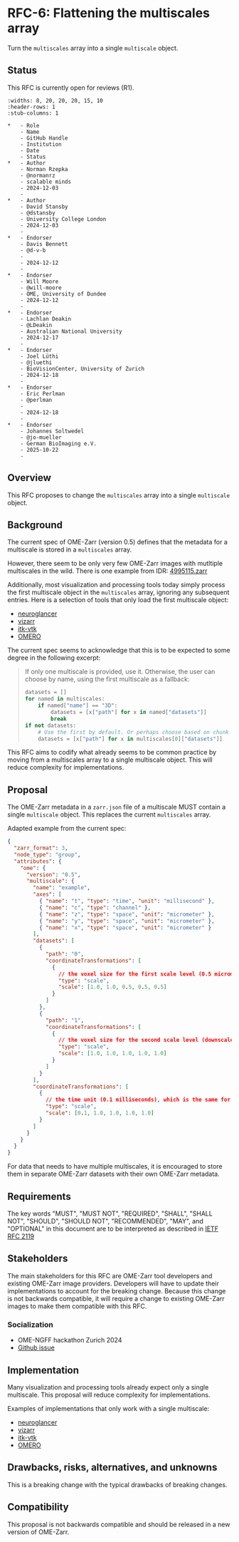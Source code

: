 # RFC-6: Flattening the multiscales array

Turn the `multiscales` array into a single `multiscale` object.

## Status

This RFC is currently open for reviews (R1).

```{list-table} Record
:widths: 8, 20, 20, 20, 15, 10
:header-rows: 1
:stub-columns: 1

*   - Role
    - Name
    - GitHub Handle
    - Institution
    - Date
    - Status
*   - Author
    - Norman Rzepka
    - @normanrz
    - scalable minds
    - 2024-12-03
    - 
*   - Author
    - David Stansby
    - @dstansby
    - University College London
    - 2024-12-03
    - 
*   - Endorser
    - Davis Bennett
    - @d-v-b
    - 
    - 2024-12-12
    -
*   - Endorser
    - Will Moore
    - @will-moore
    - OME, University of Dundee
    - 2024-12-12
    -
*   - Endorser
    - Lachlan Deakin
    - @LDeakin
    - Australian National University
    - 2024-12-17
    -
*   - Endorser
    - Joel Lüthi
    - @jluethi
    - BioVisionCenter, University of Zurich
    - 2024-12-18
    -
*   - Endorser
    - Eric Perlman
    - @perlman
    - 
    - 2024-12-18
    -
*   - Endorser
    - Johannes Soltwedel
    - @jo-mueller
    - German BioImaging e.V.
    - 2025-10-22
    -
```

## Overview

This RFC proposes to change the `multiscales` array into a single `multiscale` object.

## Background

The current spec of OME-Zarr (version 0.5) defines that the metadata for a multiscale is stored in a `multiscales` array.

However, there seem to be only very few OME-Zarr images with mutltiple multiscales in the wild. There is one example from IDR: [4995115.zarr](https://ome.github.io/ome-ngff-validator/?source=https://uk1s3.embassy.ebi.ac.uk/idr/zarr/v0.4/idr0050A/4995115.zarr)

Additionally, most visualization and processing tools today simply process the first multiscale object in the `multiscales` array, ignoring any subsequent entries. Here is a selection of tools that only load the first multiscale object:

- [neuroglancer](https://github.com/google/neuroglancer/blob/master/src/datasource/zarr/ome.ts#L265-L310)
- [vizarr](https://github.com/hms-dbmi/vizarr/blob/main/src/utils.ts#L88)
- [itk-vtk](https://github.com/Kitware/itk-vtk-viewer/blob/master/src/IO/ZarrMultiscaleSpatialImage.js#L173)
- [OMERO](https://github.com/ome/ZarrReader/issues/44)

The current spec seems to acknowledge that this is to be expected to some degree in the following excerpt:

> If only one multiscale is provided, use it. Otherwise, the user can choose by name, using the first multiscale as a fallback:
> 
> ```python
> datasets = []
> for named in multiscales:
>     if named["name"] == "3D":
>         datasets = [x["path"] for x in named["datasets"]]
>         break
> if not datasets:
>     # Use the first by default. Or perhaps choose based on chunk size.
>     datasets = [x["path"] for x in multiscales[0]["datasets"]]
> ```


This RFC aims to codify what already seems to be common practice by moving from a multiscales array to a single multiscale object. This will reduce complexity for implementations.

## Proposal

The OME-Zarr metadata in a `zarr.json` file of a multiscale MUST contain a single `multiscale` object. This replaces the current `multiscales` array.

Adapted example from the current spec:
```json
{
  "zarr_format": 3,
  "node_type": "group",
  "attributes": {
    "ome": {
      "version": "0.5",
      "multiscale": {
        "name": "example",
        "axes": [
          { "name": "t", "type": "time", "unit": "millisecond" },
          { "name": "c", "type": "channel" },
          { "name": "z", "type": "space", "unit": "micrometer" },
          { "name": "y", "type": "space", "unit": "micrometer" },
          { "name": "x", "type": "space", "unit": "micrometer" }
        ],
        "datasets": [
          {
            "path": "0",
            "coordinateTransformations": [
              {
                // the voxel size for the first scale level (0.5 micrometer)
                "type": "scale",
                "scale": [1.0, 1.0, 0.5, 0.5, 0.5]
              }
            ]
          },
          {
            "path": "1",
            "coordinateTransformations": [
              {
                // the voxel size for the second scale level (downscaled by a factor of 2 -> 1 micrometer)
                "type": "scale",
                "scale": [1.0, 1.0, 1.0, 1.0, 1.0]
              }
            ]
          }
        ],
        "coordinateTransformations": [
          {
            // the time unit (0.1 milliseconds), which is the same for each scale level
            "type": "scale",
            "scale": [0.1, 1.0, 1.0, 1.0, 1.0]
          }
        ]
      }
    }
  }
}
```

For data that needs to have multiple multiscales, it is encouraged to store them in separate OME-Zarr datasets with their own OME-Zarr metadata.


## Requirements

The key words "MUST", "MUST NOT", "REQUIRED", "SHALL", "SHALL NOT", "SHOULD", "SHOULD NOT", "RECOMMENDED", "MAY", and "OPTIONAL" in this document are to be interpreted as described in [IETF RFC 2119](https://tools.ietf.org/html/rfc2119)


## Stakeholders

The main stakeholders for this RFC are OME-Zarr tool developers and existing OME-Zarr image providers. Developers will have to update their implementations to account for the breaking change. Because this change is not backwards compatible, it will require a change to existing OME-Zarr images to make them compatible with this RFC.

### Socialization

* OME-NGFF hackathon Zurich 2024
* [Github issue](https://github.com/ome/ngff/issues/205)

## Implementation

Many visualization and processing tools already expect only a single multiscale.
This proposal will reduce complexity for implementations.

Examples of implementations that only work with a single multiscale:
- [neuroglancer](https://github.com/google/neuroglancer/blob/master/src/datasource/zarr/ome.ts#L265-L310)
- [vizarr](https://github.com/hms-dbmi/vizarr/blob/main/src/utils.ts#L88)
- [itk-vtk](https://github.com/Kitware/itk-vtk-viewer/blob/master/src/IO/ZarrMultiscaleSpatialImage.js#L173)
- [OMERO](https://github.com/ome/ZarrReader/issues/44)

## Drawbacks, risks, alternatives, and unknowns

This is a breaking change with the typical drawbacks of breaking changes. 

## Compatibility

This proposal is not backwards compatible and should be released in a new version of OME-Zarr.
